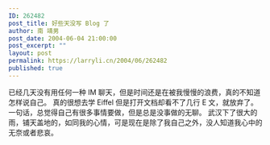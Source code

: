 ```yaml
---
ID: 262482
post_title: 好些天没写 Blog 了
author: 南 靖男
post_date: 2004-06-04 21:00:00
post_excerpt: ""
layout: post
permalink: https://larryli.cn/2004/06/262482
published: true
---
```

已经几天没有用任何一种 IM 聊天，但是时间还是在被我慢慢的浪费，真的不知道怎样说自己。
真的很想去学 Eiffel 但是打开文档却看不了几行 E 文，就放弃了。
一句话，总觉得自己有很多事情要做，但是总是没事做的无聊。
武汉下了很大的雨，铺天盖地的，如同我的心情，可是现在是除了我自己之外，没人知道我心中的无奈或者悲哀。